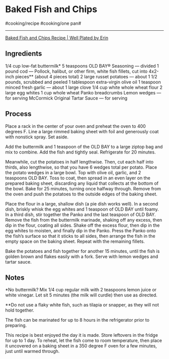 # Baked Fish and Chips
#cooking/recipe #cooking/one pan#
- - - -
[Baked Fish and Chips Recipe | Well Plated by Erin](https://www.wellplated.com/baked-fish-and-chips/)

## Ingredients
 1/4 cup low-fat buttermilk*
 5 teaspoons OLD BAY® Seasoning — divided
 1 pound cod — Pollock, halibut, or other firm, white fish fillets, cut into 4x2-inch pieces** (about 4 pieces total)
 2 large russet potatoes — about 1 1/2 pounds, scrubbed and peeled
 1 tablespoon extra-virgin olive oil
 1 teaspoon minced fresh garlic — about 1 large clove
 1/4 cup white whole wheat flour
 2 large egg whites
 1 cup whole wheat Panko breadcrumbs
 Lemon wedges — for serving
 McCormick Original Tartar Sauce — for serving

## Process
Place a rack in the center of your oven and preheat the oven to 400 degrees F. Line a large rimmed baking sheet with foil and generously coat with nonstick spray. Set aside.

Add the buttermilk and 1 teaspoon of the OLD BAY to a large ziptop bag and mix to combine. Add the fish and tightly seal. Refrigerate for 20 minutes.

Meanwhile, cut the potatoes in half lengthwise. Then, cut each half into thirds, also lengthwise, so that you have 6 wedges total per potato.  Place the potato wedges in a large bowl. Top with olive oil, garlic, and 2 teaspoons OLD BAY. Toss to coat, then spread in an even layer on the prepared baking sheet, discarding any liquid that collects at the bottom of the bowl. Bake for 25 minutes, turning once halfway through. Remove from the oven and push the potatoes to the outside edges of the baking sheet.

Place the flour in a large, shallow dish (a pie dish works well). In a second dish, briskly whisk the egg whites and 1 teaspoon of OLD BAY until foamy. In a third dish, stir together the Panko and the last teaspoon of OLD BAY. Remove the fish from the buttermilk marinade, shaking off any excess, then dip in the flour, coating all sides. Shake off the excess flour, then dip in the egg whites to moisten, and finally dip in the Panko. Press the Panko onto the fish’s surface so that it sticks to all sides, then arrange the fish in the empty space on the baking sheet. Repeat with the remaining fillets.

Bake the potatoes and fish together for another 15 minutes, until the fish is golden brown and flakes easily with a fork. Serve with lemon wedges and tartar sauce.

## Notes
*No buttermilk? Mix 1/4 cup regular milk with 2 teaspoons lemon juice or white vinegar. Let sit 5 minutes (the milk will curdle) then use as directed.

**Do not use a flaky white fish, such as tilapia or snapper, as they will not hold together.

The fish can be marinated for up to 8 hours in the refrigerator prior to preparing.

This recipe is best enjoyed the day it is made. Store leftovers in the fridge for up to 1 day. To reheat, let the fish come to room temperature, then place it uncovered on a baking sheet in a 350 degree F oven for a few minutes, just until warmed through.